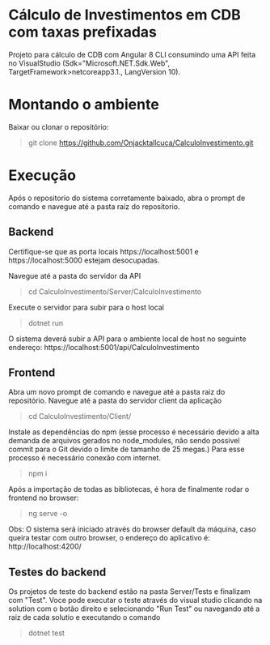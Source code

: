 
# Cálculo de Investimentos em CDB com taxas prefixadas

Projeto para cálculo de CDB com Angular 8 CLI consumindo uma API feita no VisualStudio (Sdk="Microsoft.NET.Sdk.Web", TargetFramework>netcoreapp3.1., LangVersion 10).

Montando o ambiente
=======
Baixar ou clonar o repositório:
>git clone https://github.com/Onjacktallcuca/CalculoInvestimento.git 

Execução
=======
Após o repositorio do sistema corretamente baixado, abra o prompt de comando e navegue até a pasta raíz do repositorio.

Backend
-----------
Certifique-se que as porta locais https://localhost:5001 e https://localhost:5000 estejam desocupadas.

Navegue até a pasta do servidor da API

>cd CalculoInvestimento/Server/CalculoInvestimento

Execute o servidor para subir para o host local
>dotnet run

O sistema deverá subir a API para o ambiente local de host no seguinte endereço: https://localhost:5001/api/CalculoInvestimento


Frontend
-----------
Abra um novo prompt de comando e navegue até a pasta raiz do repositório.
Navegue até a pasta do servidor client da aplicação
>cd CalculoInvestimento/Client/ 

Instale as dependências do npm (esse processo é necessário devido a alta demanda de arquivos gerados no node_modules, não sendo possivel commit para o Git devido o limite de tamanho de 25 megas.) 
Para esse processo é necessário conexão com internet.
>npm i

Após a importação de todas as bibliotecas, é hora de finalmente rodar o frontend no browser:
>ng serve -o

Obs: O sistema será iniciado através do browser default da máquina, caso queira testar com outro browser, o endereço do aplicativo é: http://localhost:4200/


Testes do backend
-----------
Os projetos de teste do backend estão na pasta Server/Tests e finalizam com "Test". 
Voce pode executar o teste através do visual studio clicando na solution com o botão direito e selecionando "Run Test" ou navegando até a raiz de cada solutio e executando o comando 
>dotnet test 



